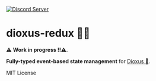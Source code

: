 [![Discord Server](https://img.shields.io/discord/1015005816094478347.svg?logo=discord&style=flat-square)](https://discord.gg/TjuBM6FNYN)

# dioxus-redux 🦀🧰

⚠️ **Work in progress !!⚠️**.

**Fully-typed event-based state management** for [Dioxus 🧬](https://dioxuslabs.com/).

MIT License